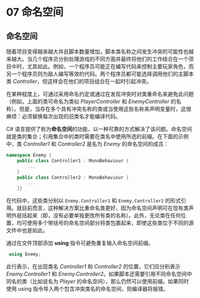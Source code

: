 # 07 命名空间

## 命名空间

随着项目变得越来越大并且脚本数量增加，脚本类名称之间发生冲突的可能性也越来越大。当几个程序员分别处理游戏的不同方面并最终将他们的工作结合在一个项目中时，尤其如此。例如，一个程序员可能正在编写代码来控制主要玩家角色，而另一个程序员则为敌人编写等效的代码。两个程序员都可能选择调用他们的主脚本类 *Controller*，但这样会在他们的项目组合在一起时引起冲突。

在某种程度上，可通过采用命名约定或通过在发现冲突时对类重命名来避免此问题（例如，上面的类可命名为类似 *PlayerController* 和 *EnemyController* 的名称）。但是，当存在多个具有冲突名称的类或当使用这些名称来声明变量时，这很麻烦：必须替换每次出现的旧类名才能编译代码。

C# 语言提供了称为**命名空间**的功能，以一种可靠的方式解决了该问题。命名空间就是类的集合；引用集合中的类时需要在类名中使用所选的前缀。在下面的示例中，类 *Controller1* 和 *Controller2* 是名为 *Enemy* 的命名空间的成员：

```C#
namespace Enemy {  
    public class Controller1 : MonoBehaviour {     
        ...   
    }  
    public class Controller2 : MonoBehaviour {   
        ...   
    }}
```

在代码中，这些类分别以 `Enemy.Controller1` 和 `Enemy.Controller2` 的形式引用。就目前而言，这种解决方案比重命名类更好，因为命名空间声明可在现有类声明外层括起来（即，没有必要单独更改所有类的名称）。此外，无论类在任何位置，均可使用多个带括号的命名空间部分将类包裹起来，即使这些类位于不同的源文件中也是如此。

通过在文件顶部添加 **using** 指令可避免重复输入命名空间前缀。

```C#
 using Enemy;
```

此行表示，在出现类名 *Controller1* 和 *Controller2* 的位置，它们应分别表示 *Enemy.Controller1* 和 *Enemy.Controller2*。如果脚本还需要引用不同命名空间中同名的类（比如说名为 *Player* 的命名空间），那么仍然可以使用前缀。如果同时使用 using 指令导入两个包含冲突类名的命名空间，则编译器将报错。
